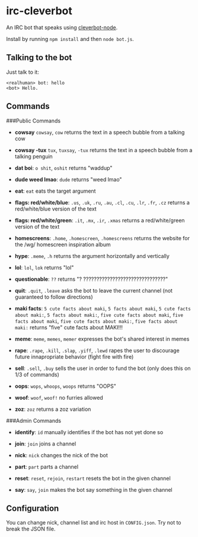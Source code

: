 # irc-cleverbot
An IRC bot that speaks using [cleverbot-node](https://github.com/fojas/cleverbot-node).

Install by running `npm install` and then `node bot.js`.

## Talking to the bot
Just talk to it:

    <realhuman> bot: hello
    <bot> Hello.

## Commands

###Public Commands

- **cowsay** `cowsay`, `cow` returns the text in a speech bubble from a talking cow

- **cowsay -tux** `tux`, `tuxsay`, `-tux` returns the text in a speech bubble from a talking penguin

- **dat boi**: `o shit`, `oshit` returns "waddup"

- **dude weed lmao**: `dude` returns "weed lmao"

- **eat**: `eat` eats the target argument

- **flags: red/white/blue**: `.us`, `.uk`, `.ru`, `.au`, `.cl`, `.cu`, `.lr`, `.fr`, `.cz` returns a red/white/blue version of the text

- **flags: red/white/green**: `.it`, `.mx`, `.ir`, `.xmas` returns a red/white/green version of the text

- **homescreens**: `.home`, `.homescreen`, `.homescreens` returns the website for the /wg/ homescreen inspiration album

- **hype**: `.meme`, `.h` returns the argument horizontally and vertically

- **lol**: `lol`, `lok` returns "lol"

- **questionable**: `??` returns "? ???????????????????????????????"

- **quit**: `.quit`, `.leave` asks the bot to leave the current channel (not guaranteed to follow directions)

- **maki facts**: `5 cute facts about maki`, `5 facts about maki`, `5 cute facts about maki:`, `5 facts about maki:`, `five cute facts about maki`, `five facts about maki`, `five cute facts about maki:`, `five facts about maki:` returns "five" cute facts about MAKI!!!

- **meme**: `meme`, `memes`, `memer` expresses the bot's shared interest in memes

- **rape**: `.rape`, `.kill`, `.slap`, `.yiff`, `.lewd` rapes the user to discourage future innapropriate behavior (fight fire with fire)

- **sell**: `.sell`, `.buy` sells the user in order to fund the bot (only does this on 1/3 of commands)

- **oops**: `wops`, `whoops`, `woops` returns "OOPS"

- **woof**: `woof`, `woof!` no furries allowed

- **zoz**: `zoz` returns a zoz variation

###Admin Commands

- **identify**: `id` manually identifies if the bot has not yet done so

- **join**: `join` joins a channel

- **nick**: `nick` changes the nick of the bot

- **part**: `part` parts a channel

- **reset**: `reset`, `rejoin`, `restart` resets the bot in the given channel

- **say**: `say`, `join` makes the bot say something in the given channel

## Configuration
You can change nick, channel list and irc host in `CONFIG.json`. Try not to break the JSON file.
